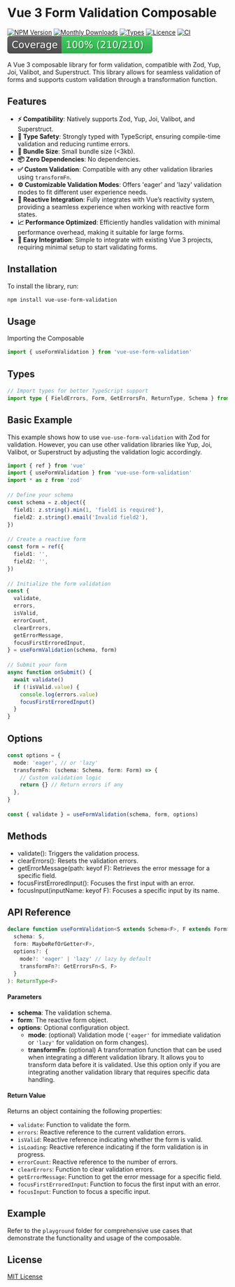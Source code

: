 # Vue 3 Form Validation Composable

[![NPM Version](https://badgen.net/npm/v/vue-use-form-validation)](https://www.npmjs.com/package/vue-use-form-validation)
[![Monthly Downloads](https://badgen.net/npm/dm/vue-use-form-validation)](https://www.npmjs.com/package/vue-use-form-validation)
[![Types](https://badgen.net/npm/types/vue-use-form-validation)](https://github.com/jbaubree/vue-use-form-validation/blob/main/src/types.ts)
[![Licence](https://badgen.net/npm/license/vue-use-form-validation)](https://github.com/jbaubree/vue-use-form-validation/blob/main/LICENSE.md)
[![CI](https://github.com/jbaubree/vue-use-form-validation/actions/workflows/ci.yml/badge.svg?branch=main)](https://github.com/jbaubree/vue-use-form-validation/actions/workflows/ci.yml)
[![Coverage](https://github.com/jbaubree/vue-use-form-validation/blob/main/badge.svg)](https://github.com/jbaubree/vue-use-form-validation/tree/main/test)

A Vue 3 composable library for form validation, compatible with Zod, Yup, Joi, Valibot, and Superstruct. This library allows for seamless validation of forms and supports custom validation through a transformation function.

## Features

- **⚡️ Compatibility**: Natively supports Zod, Yup, Joi, Valibot, and Superstruct.
- **🧩 Type Safety**: Strongly typed with TypeScript, ensuring compile-time validation and reducing runtime errors.
- **💨 Bundle Size**: Small bundle size (<3kb).
- **📦 Zero Dependencies**: No dependencies.
- **✅ Custom Validation**: Compatible with any other validation libraries using `transformFn`.
- **⚙️ Customizable Validation Modes**: Offers 'eager' and 'lazy' validation modes to fit different user experience needs.
- **🔗 Reactive Integration**: Fully integrates with Vue’s reactivity system, providing a seamless experience when working with reactive form states.
- **📈 Performance Optimized**: Efficiently handles validation with minimal performance overhead, making it suitable for large forms.
- **📅 Easy Integration**: Simple to integrate with existing Vue 3 projects, requiring minimal setup to start validating forms.

## Installation

To install the library, run:

```bash
npm install vue-use-form-validation
```

## Usage

Importing the Composable

```ts
import { useFormValidation } from 'vue-use-form-validation'
```

## Types

```ts
// Import types for better TypeScript support
import type { FieldErrors, Form, GetErrorsFn, ReturnType, Schema } from './types'
```

## Basic Example

This example shows how to use `vue-use-form-validation` with Zod for validation. However, you can use other validation libraries like Yup, Joi, Valibot, or Superstruct by adjusting the validation logic accordingly.

```ts
import { ref } from 'vue'
import { useFormValidation } from 'vue-use-form-validation'
import * as z from 'zod'

// Define your schema
const schema = z.object({
  field1: z.string().min(1, 'field1 is required'),
  field2: z.string().email('Invalid field2'),
})

// Create a reactive form
const form = ref({
  field1: '',
  field2: '',
})

// Initialize the form validation
const {
  validate,
  errors,
  isValid,
  errorCount,
  clearErrors,
  getErrorMessage,
  focusFirstErroredInput,
} = useFormValidation(schema, form)

// Submit your form
async function onSubmit() {
  await validate()
  if (!isValid.value) {
    console.log(errors.value)
    focusFirstErroredInput()
  }
}
```

## Options

```ts
const options = {
  mode: 'eager', // or 'lazy'
  transformFn: (schema: Schema, form: Form) => {
    // Custom validation logic
    return {} // Return errors if any
  },
}

const { validate } = useFormValidation(schema, form, options)
```

## Methods

- validate(): Triggers the validation process.
- clearErrors(): Resets the validation errors.
- getErrorMessage(path: keyof F): Retrieves the error message for a specific field.
- focusFirstErroredInput(): Focuses the first input with an error.
- focusInput(inputName: keyof F): Focuses a specific input by its name.

## API Reference

```ts
declare function useFormValidation<S extends Schema<F>, F extends Form>(
  schema: S,
  form: MaybeRefOrGetter<F>,
  options?: {
    mode?: 'eager' | 'lazy' // lazy by default
    transformFn?: GetErrorsFn<S, F>
  }
): ReturnType<F>
```

#### Parameters

- **schema**: The validation schema.
- **form**: The reactive form object.
- **options**: Optional configuration object.
  - **mode**: (optional) Validation mode (`'eager'` for immediate validation or `'lazy'` for validation on form changes).
  - **transformFn**: (optional) A transformation function that can be used when integrating a different validation library. It allows you to transform data before it is validated. Use this option only if you are integrating another validation library that requires specific data handling.

#### Return Value

Returns an object containing the following properties:

- `validate`: Function to validate the form.
- `errors`: Reactive reference to the current validation errors.
- `isValid`: Reactive reference indicating whether the form is valid.
- `isLoading`: Reactive reference indicating if the form validation is in progress.
- `errorCount`: Reactive reference to the number of errors.
- `clearErrors`: Function to clear validation errors.
- `getErrorMessage`: Function to get the error message for a specific field.
- `focusFirstErroredInput`: Function to focus the first input with an error.
- `focusInput`: Function to focus a specific input.

## Example

Refer to the `playground` folder for comprehensive use cases that demonstrate the functionality and usage of the composable.

## License

[MIT License](https://github.com/jbaubree/vue-use-form-validation/blob/main/LICENSE.md)
